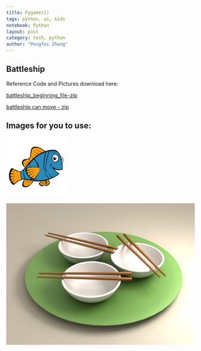 ```yaml
---
title: Pygame(1)
tags: python, ai, kids
notebook: Python
layout: post
category: tech, python
author: "Pengfei Zhang"
---
```


## Battleship

Reference Code and Pictures download here:



[battleship_beginning_file-zip](https://github.com/ZionPF/python_class/blob/master/pygame/battleship1/battleship1.zip?raw=true)



[battleship can move - zip](https://github.com/ZionPF/python_class/raw/master/pygame/battleship1.zip)



## Images for you to use:


![fish](https://github.com/ZionPF/python_class/blob/master/pygame/pygame_test/fish.png?raw=true)



![plate](https://github.com/ZionPF/python_class/blob/master/pygame/pygame_test/sushiplate.jpeg?raw=true)



